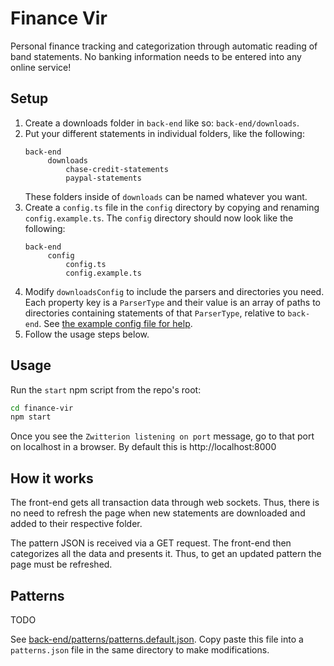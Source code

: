 # Finance Vir

Personal finance tracking and categorization through automatic reading of band statements. No banking information needs to be entered into any online service!

## Setup

1. Create a downloads folder in `back-end` like so: `back-end/downloads`.
2. Put your different statements in individual folders, like the following:
    ```
    back-end
         downloads
             chase-credit-statements
             paypal-statements
    ```
    These folders inside of `downloads` can be named whatever you want.
3. Create a `config.ts` file in the `config` directory by copying and renaming `config.example.ts`. The `config` directory should now look like the following:
    ```
    back-end
         config
             config.ts
             config.example.ts
    ```
4. Modify `downloadsConfig` to include the parsers and directories you need. Each property key is a `ParserType` and their value is an array of paths to directories containing statements of that `ParserType`, relative to `back-end`. See [the example config file for help](back-end/config/config.example.ts).
5. Follow the usage steps below.

## Usage

Run the `start` npm script from the repo's root:

```bash
cd finance-vir
npm start
```

Once you see the `Zwitterion listening on port` message, go to that port on localhost in a browser. By default this is http://localhost:8000

## How it works

The front-end gets all transaction data through web sockets. Thus, there is no need to refresh the page when new statements are downloaded and added to their respective folder.

The pattern JSON is received via a GET request. The front-end then categorizes all the data and presents it. Thus, to get an updated pattern the page must be refreshed.

## Patterns

TODO

See [back-end/patterns/patterns.default.json](back-end/patterns/patterns.default.json). Copy paste this file into a `patterns.json` file in the same directory to make modifications.
